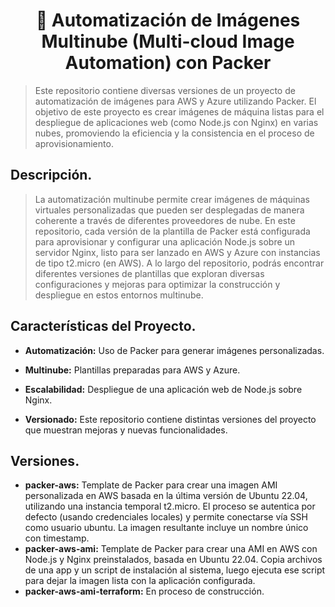 <!--# Automatización de Imágenes Multinube con Packer-->
<h1 align="center"> 🧩 Automatización de Imágenes Multinube (Multi-cloud Image Automation) con Packer </h1>

<!--![Automatización WordPress con Vagrant y Puppet](./img.png)-->

>Este repositorio contiene diversas versiones de un proyecto de automatización de imágenes para AWS y Azure utilizando Packer. El objetivo de este proyecto es crear imágenes de máquina listas para el despliegue de aplicaciones web (como Node.js con Nginx) en varias nubes, promoviendo la eficiencia y la consistencia en el proceso de aprovisionamiento.

## Descripción.
>La automatización multinube permite crear imágenes de máquinas virtuales personalizadas que pueden ser desplegadas de manera coherente a través de diferentes proveedores de nube. En este repositorio, cada versión de la plantilla de Packer está configurada para aprovisionar y configurar una aplicación Node.js sobre un servidor Nginx, listo para ser lanzado en AWS y Azure con instancias de tipo t2.micro (en AWS). A lo largo del repositorio, podrás encontrar diferentes versiones de plantillas que exploran diversas configuraciones y mejoras para optimizar la construcción y despliegue en estos entornos multinube.

## Características del Proyecto.
- **Automatización:** Uso de Packer para generar imágenes personalizadas.

- **Multinube:** Plantillas preparadas para AWS y Azure.

- **Escalabilidad:** Despliegue de una aplicación web de Node.js sobre Nginx.

- **Versionado:** Este repositorio contiene distintas versiones del proyecto que muestran mejoras y nuevas funcionalidades.

## Versiones.
- **packer-aws:** Template de Packer para crear una imagen AMI personalizada en AWS basada en la última versión de Ubuntu 22.04, utilizando una instancia temporal t2.micro. El proceso se autentica por defecto (usando credenciales locales) y permite conectarse vía SSH como usuario ubuntu. La imagen resultante incluye un nombre único con timestamp.
- **packer-aws-ami:** Template de Packer para crear una AMI en AWS con Node.js y Nginx preinstalados, basada en Ubuntu 22.04. Copia archivos de una app y un script de instalación al sistema, luego ejecuta ese script para dejar la imagen lista con la aplicación configurada.
- **packer-aws-ami-terraform:** En proceso de construcción.